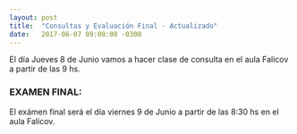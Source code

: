 ```yaml
---
layout: post
title:  "Consultas y Evaluación Final - Actualizado"
date:   2017-06-07 09:00:00 -0300
---
```

El día Jueves 8 de Junio vamos a hacer clase de consulta en el aula Falicov a partir de las 9 hs.

### EXAMEN FINAL:
El exámen final será el día viernes 9 de Junio a partir de las 8:30 hs en el aula Falicov.
